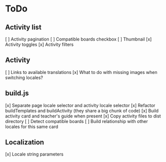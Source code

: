 # ToDo

## Activity list
[ ] Activity pagination
[ ] Compatible boards checkbox
[ ] Thumbnail
[x] Activity toggles
[x] Activity filters

## Activity
[ ] Links to available translations
[x] What to do with missing images when switching locales?

## build.js
[x] Separate page locale selector and activity locale selector
[x] Refactor buildTemplates and buildActivity (they share a big chunk of code)
[x] Build activity card and teacher's guide when present
[x] Copy activity files to dist directory
[ ] Detect compatible boards
[ ] Build relationship with other locales for this same card

## Localization
[x] Locale string parameters
